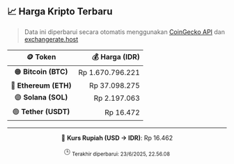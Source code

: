 

<!-- HARGA_KRIPTO -->
## 📈 Harga Kripto Terbaru

> Data ini diperbarui secara otomatis menggunakan [CoinGecko API](https://www.coingecko.com/) dan [exchangerate.host](https://exchangerate.host/)

<div align="center">

| 🪙 Token | 💰 Harga (IDR) |
|:------:|---------------:|
| 🟠 **Bitcoin (BTC)**   | Rp 1.670.796.221 |
| 🔵 **Ethereum (ETH)**  | Rp 37.098.275 |
| 🟣 **Solana (SOL)**    | Rp 2.197.063 |
| 🟢 **Tether (USDT)**   | Rp 16.472 |

---

💱 **Kurs Rupiah (USD → IDR)**: Rp 16.462

🕒 <sub>Terakhir diperbarui: 23/6/2025, 22.56.08</sub>

</div>
<!-- /HARGA_KRIPTO -->